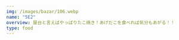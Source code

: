 ```yaml
---
img: /images/bazar/106.webp
name: "5E2"
overview: 屋台と言えばやっぱりたこ焼き！あげだこを食べれば気分もあがる！！
type: food
---
```

